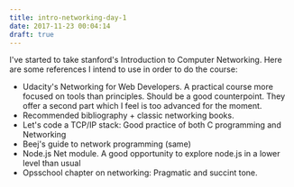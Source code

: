 ```yaml
---
title: intro-networking-day-1
date: 2017-11-23 00:04:14
draft: true
---
```


I've started to take stanford's Introduction to Computer Networking. Here are
some references I intend to use in order to do the course:

- Udacity's Networking for Web Developers. A practical course more focused on
tools than principles. Should be a good counterpoint. They offer a second part
which I feel is too advanced for the moment.
- Recommended bibliography + classic networking books.
- Let's code a TCP/IP stack: Good practice of both C programming and Networking 
- Beej's guide to network programming (same)
- Node.js Net module. A good opportunity to explore node.js in a lower level
than usual
- Opsschool chapter on networking: Pragmatic and succint tone. 
